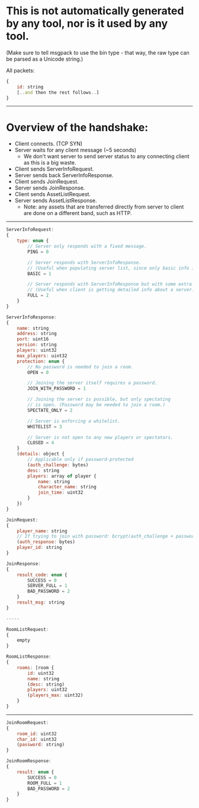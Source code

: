 # This is not automatically generated by any tool, nor is it used by any tool.

(Make sure to tell msgpack to use the bin type - that way, the raw type can be parsed as a Unicode string.)

All packets:
```javascript
{
    id: string
    [..and then the rest follows..]
}
```

-----

# Overview of the handshake:

 - Client connects. (TCP SYN)
 - Server waits for any client message (~5 seconds)
    - We don't want server to send server status to any connecting client
    as this is a big waste.
 - Client sends ServerInfoRequest.
 - Server sends back ServerInfoResponse.
 - Client sends JoinRequest.
 - Server sends JoinResponse.
 - Client sends AssetListRequest.
 - Server sends AssetListResponse.
    - Note: any assets that are transferred directly from server to client are done
    on a different band, such as HTTP.

-----
```javascript
ServerInfoRequest:
{
	type: enum {
		// Server only responds with a fixed message.
		PING = 0

		// Server responds with ServerInfoResponse.
		// (Useful when populating server list, since only basic info is needed.)
		BASIC = 1

		// Server responds with ServerInfoResponse but with some extra stuff.
		// (Useful when client is getting detailed info about a server.)
		FULL = 2
	}
}

ServerInfoResponse:
{
	name: string
	address: string
	port: uint16
	version: string
	players: uint32
	max_players: uint32
	protection: enum {
        // No password is needed to join a room.
        OPEN = 0

        // Joining the server itself requires a password.
        JOIN_WITH_PASSWORD = 1

        // Joining the server is possible, but only spectating
        // is open. (Password may be needed to join a room.)
        SPECTATE_ONLY = 2

        // Server is enforcing a whitelist.
        WHITELIST = 3

        // Server is not open to any new players or spectators.
        CLOSED = 4
	}
	(details: object {
	    // Applicable only if password-protected
        (auth_challenge: bytes)
        desc: string
        players: array of player {
            name: string
            character_name: string
            join_time: uint32
        }
    })
}

JoinRequest:
{
	player_name: string
	// If trying to join with password: bcrypt(auth_challenge + password)
	(auth_response: bytes)
	player_id: string
}

JoinResponse:
{
    result_code: enum {
		SUCCESS = 0
		SERVER_FULL = 1
		BAD_PASSWORD = 2
	}
	result_msg: string
}

-----

RoomListRequest:
{
    empty
}

RoomListResponse:
{
    rooms: [room {
        id: uint32
        name: string
        (desc: string)
        players: uint32
        (players_max: uint32)
    }
}
```
-----
```javascript
JoinRoomRequest:
{
    room_id: uint32
    char_id: uint32
    (password: string)
}

JoinRoomResponse:
{
    result: enum {
        SUCCESS = 0
        ROOM_FULL = 1
        BAD_PASSWORD = 2
    }
}
```
